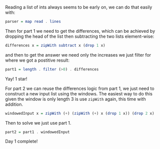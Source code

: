 Reading a list of ints always seems to be early on, we can do that easily with:

```haskell
parser = map read . lines
```

Then for part 1 we need to get the differences, which can be achieved by dropping the head of the
list then subtracting the two lists element-wise:

```haskell
differences x = zipWith subtract x (drop 1 x)
```

and then to get the answer we need only the increases we just filter for where we got a postitive result:

```haskell
part1 = length . filter (>0) . differences
```

Yay! 1 star!

For part 2 we can reuse the differences logic from part 1, we just need to construct a new input list using the windows.
The easiest way to do this given the window is only length 3 is use `zipWith` again, this time with addition.

```haskell
windowedInput x = zipWith (+) (zipWith (+) x (drop 1 x)) (drop 2 x)
```

Then to solve we just use part 1.

```haskell
part2 = part1 . windowedInput
```

Day 1 complete!
